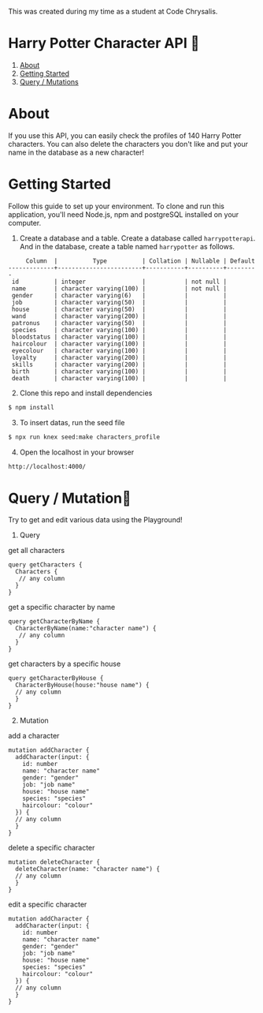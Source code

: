 This was created during my time as a student at Code Chrysalis.
# Harry Potter Character API 🧙
1. [About](#About)
2. [Getting Started](#Getting%20Started)
3. [Query / Mutations](#Query%20/%20Mutations)

# About
If you use this API, you can easily check the profiles of 140 Harry Potter characters. You can also delete the characters you don't like and put your name in the database as a new character!

# Getting Started
Follow this guide to set up your environment.
To clone and run this application, you'll need Node.js, npm and postgreSQL installed on your computer.

1. Create a database and a table.
Create a database called `harrypotterapi`.
And in the database, create a table named `harrypotter` as follows.
```
     Column  |          Type          | Collation | Nullable | Default 
-------------+------------------------+-----------+----------+---------
 id          | integer                |           | not null | 
 name        | character varying(100) |           | not null | 
 gender      | character varying(6)   |           |          | 
 job         | character varying(50)  |           |          | 
 house       | character varying(50)  |           |          | 
 wand        | character varying(200) |           |          | 
 patronus    | character varying(50)  |           |          | 
 species     | character varying(100) |           |          | 
 bloodstatus | character varying(100) |           |          | 
 haircolour  | character varying(100) |           |          | 
 eyecolour   | character varying(100) |           |          | 
 loyalty     | character varying(200) |           |          | 
 skills      | character varying(200) |           |          | 
 birth       | character varying(100) |           |          | 
 death       | character varying(100) |           |          | 
```

2. Clone this repo and install dependencies
```bash
$ npm install
```
3. To insert datas, run the seed file
```bash
$ npx run knex seed:make characters_profile
```
4. Open the localhost in your browser
```bash
http://localhost:4000/
```

# Query / Mutation🧹
Try to get and edit various data using the Playground!

1. Query

get all characters
```
query getCharacters {
  Characters {
   // any column
  }
}
```
get a specific character by name
```
query getCharacterByName {
  CharacterByName(name:"character name") {
   // any column
  }
}
```
get characters by a specific house
```
query getCharacterByHouse {
  CharacterByHouse(house:"house name") {
  // any column
  }
}
```
2. Mutation

add a character
```
mutation addCharacter {
  addCharacter(input: {
    id: number
    name: "character name"
    gender: "gender"
    job: "job name"
    house: "house name"
    species: "species"
    haircolour: "colour"
  }) {
  // any column
  }
}
```
delete a specific character
```
mutation deleteCharacter {
  deleteCharacter(name: "character name") {
  // any column
  }
}
```
edit a specific character
```
mutation addCharacter {
  addCharacter(input: {
    id: number
    name: "character name"
    gender: "gender"
    job: "job name"
    house: "house name"
    species: "species"
    haircolour: "colour"
  }) {
  // any column
  }
}
```
